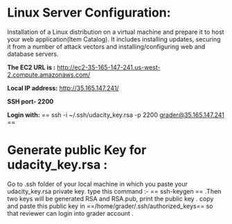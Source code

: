 # Linux Server Configuration:
Installation of a Linux distribution on a virtual machine and prepare it to host your web application(Item Catalog). It includes installing updates, securing it from a number of attack vectors and installing/configuring web and database servers.

**The EC2 URL is :**  http://ec2-35-165-147-241.us-west-2.compute.amazonaws.com/

**Local IP address:** http://35.165.147.241/

**SSH port- 2200**

**Login with:** == ssh -i ~/.ssh/udacity_key.rsa -p 2200 grader@35.165.147.241 ==

# Generate public Key for udacity_key.rsa :

Go to .ssh folder of your local machine in which you paste your udacity_key.rsa private key.
type this command :- == ssh-keygen == .Then two keys will be generated RSA and RSA.pub, print the public key .
copy and paste this public key in ==/home/grader/.ssh/authorized_keys== so that reviewer can login into grader account .

